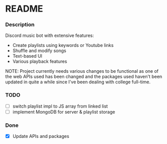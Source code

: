 # README

### Description
Discord music bot with extensive features:
* Create playlists using keywords or Youtube links
* Shuffle and modify songs
* Text-based UI
* Various playback features

NOTE: Project currently needs various changes to be functional as one of the web APIs used has been changed and the packages used haven't been updated in quite a while since I've been dealing with college full-time.

### TODO
- [ ] switch playlist impl to JS array from linked list
- [ ] implement MongoDB for server & playlist storage

### Done
- [x] Update APIs and packages